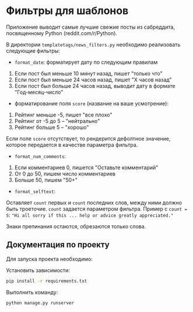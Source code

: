 Фильтры для шаблонов
=======

Приложение выводит самые лучшие свежие посты из сабреддита, посвященному Python (reddit.com/r/Python).

В директории `templatetags/news_filters.py` необходимо реализовать следующие фильтры:

- `format_date`: форматирует дату по следующим правилам

1. Если пост был меньше 10 минут назад, пишет "только что"
2. Если пост был меньше 24 часов назад, пишет "X часов назад"
3. Если пост был больше 24 часов назад, выводит дату в формате "Год-месяц-число"

- форматирование поля `score` (название на ваше усмотрение):

1. Рейтинг меньше -5, пишет "все плохо"
2. Рейтинг от -5 до 5 – "нейтрально"
3. Рейтинг больше 5 – "хорошо"

Если поле `score` отсутствует, то рендерится дефолтное значение, которое передается в качестве параметра фильтра.

- `format_num_comments`:

1. Если комментариев 0, пишется "Оставьте комментарий"
2. От 0 до 50, пишем число комментариев
3. Больше 50, пишем "50+"

- `format_selftext`:

Оставляет `count` первых и `count` последних слов, между ними должно быть троеточие. `count` задается параметром фильтра. Пример c `count = 5`: `"Hi all sorry if this ... help or advice greatly appreciated."`

Знаки препинания остаются, обрезаются только слова.


## Документация по проекту

Для запуска проекта необходимо:

Установить зависимости:

```bash
pip install -r requirements.txt
```

Выполнить команду:

```bash
python manage.py runserver
```
